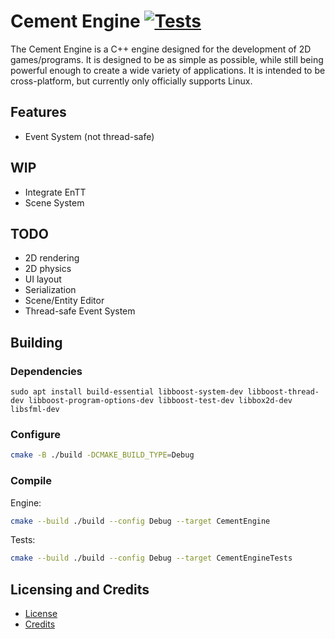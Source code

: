# Cement Engine [![Tests](https://github.com/Kolterdyx/CementEngine/actions/workflows/cmake.yml/badge.svg)](https://github.com/Kolterdyx/CementEngine/actions/workflows/cmake.yml)

The Cement Engine is a C++ engine designed for the development of 2D games/programs. It is designed to be as simple as
possible, while still being powerful enough to create a wide variety of applications. It is intended to be cross-platform,
but currently only officially supports Linux.

## Features

* Event System (not thread-safe)

## WIP

* Integrate EnTT
* Scene System

## TODO

* 2D rendering
* 2D physics
* UI layout
* Serialization
* Scene/Entity Editor
* Thread-safe Event System

## Building

### Dependencies

```
sudo apt install build-essential libboost-system-dev libboost-thread-dev libboost-program-options-dev libboost-test-dev libbox2d-dev libsfml-dev
```

### Configure
```bash
cmake -B ./build -DCMAKE_BUILD_TYPE=Debug
```

### Compile

Engine:
```bash
cmake --build ./build --config Debug --target CementEngine
```

Tests:
```bash
cmake --build ./build --config Debug --target CementEngineTests
```

## Licensing and Credits

* [License](LICENSE.txt)
* [Credits](CREDITS.md)
